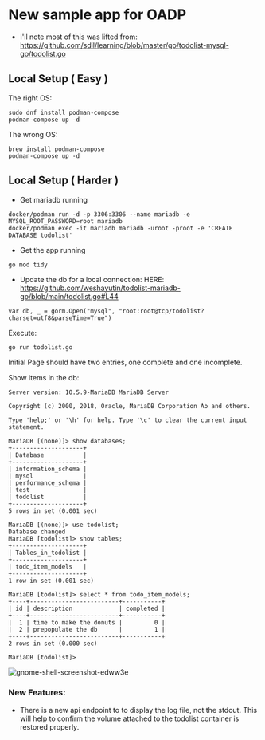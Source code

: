 # New sample app for OADP

* I'll note most of this was lifted from:
https://github.com/sdil/learning/blob/master/go/todolist-mysql-go/todolist.go


## Local Setup ( Easy )

The right OS:
```
sudo dnf install podman-compose
podman-compose up -d
```

The wrong OS:
```
brew install podman-compose
podman-compose up -d
```


## Local Setup ( Harder )

* Get mariadb running

```
docker/podman run -d -p 3306:3306 --name mariadb -e MYSQL_ROOT_PASSWORD=root mariadb
docker/podman exec -it mariadb mariadb -uroot -proot -e 'CREATE DATABASE todolist'

```

* Get the app running

```
go mod tidy
```
* Update the db for a local connection:
HERE: https://github.com/weshayutin/todolist-mariadb-go/blob/main/todolist.go#L44

```
var db, _ = gorm.Open("mysql", "root:root@tcp/todolist?charset=utf8&parseTime=True")

```

Execute:
```
go run todolist.go
```

Initial Page should have two entries, one complete and one incomplete.


Show items in the db:
```
Server version: 10.5.9-MariaDB MariaDB Server

Copyright (c) 2000, 2018, Oracle, MariaDB Corporation Ab and others.

Type 'help;' or '\h' for help. Type '\c' to clear the current input statement.

MariaDB [(none)]> show databases;
+--------------------+
| Database           |
+--------------------+
| information_schema |
| mysql              |
| performance_schema |
| test               |
| todolist           |
+--------------------+
5 rows in set (0.001 sec)

MariaDB [(none)]> use todolist;
Database changed
MariaDB [todolist]> show tables;
+--------------------+
| Tables_in_todolist |
+--------------------+
| todo_item_models   |
+--------------------+
1 row in set (0.001 sec)

MariaDB [todolist]> select * from todo_item_models;
+----+-------------------------+-----------+
| id | description             | completed |
+----+-------------------------+-----------+
|  1 | time to make the donuts |         0 |
|  2 | prepopulate the db      |         1 |
+----+-------------------------+-----------+
2 rows in set (0.000 sec)

MariaDB [todolist]>
```

![gnome-shell-screenshot-edww3e](https://user-images.githubusercontent.com/138787/160934609-a77798a1-3986-46a0-a334-a8b53ceccb7d.png)


### New Features:
* There is a new api endpoint to to display the log file, not the stdout.  This will help to confirm the volume attached to the todolist container is restored properly.